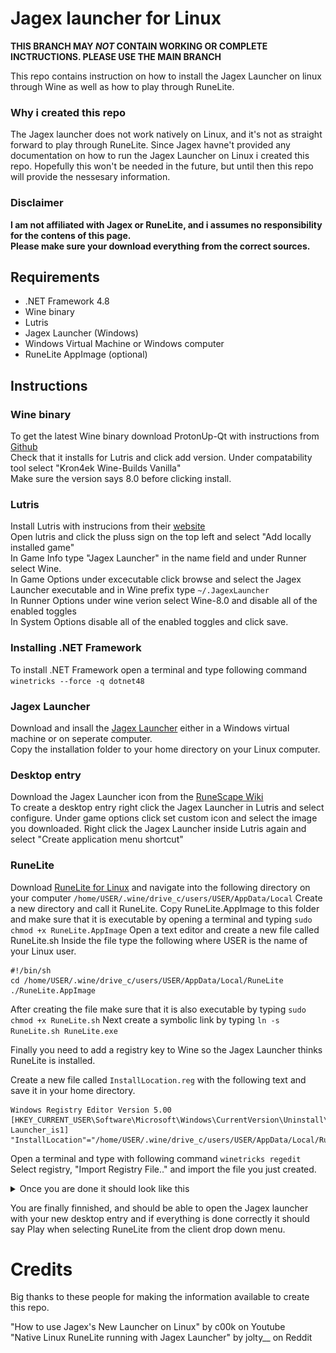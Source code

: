 # Jagex launcher for Linux

**THIS BRANCH MAY _NOT_ CONTAIN WORKING OR COMPLETE INCTRUCTIONS. PLEASE USE THE MAIN BRANCH**

This repo contains instruction on how to install the Jagex Launcher on linux through Wine as well as how to play through RuneLite.

### Why i created this repo

The Jagex launcher does not work natively on Linux, and it's not as straight forward to play through RuneLite. Since Jagex havne't provided any documentation on how to run the Jagex Launcher on Linux i created this repo. Hopefully this won't be needed in the future, but until then this repo will provide the nessesary information.

### Disclaimer
**I am not affiliated with Jagex or RuneLite, and i assumes no responsibility for the contens of this page. <br>
Please make sure your download everything from the correct sources.**

## Requirements
- .NET Framework 4.8
- Wine binary
- Lutris
- Jagex Launcher (Windows)
- Windows Virtual Machine or Windows computer
- RuneLite AppImage (optional)

## Instructions

### Wine binary

To get the latest Wine binary download ProtonUp-Qt with instructions from [Github](https://github.com/DavidoTek/ProtonUp-Qt/releases)<br>
Check that it installs for Lutris and click add version. Under compatability tool select "Kron4ek Wine-Builds Vanilla"<br>
Make sure the version says 8.0 before clicking install.


### Lutris

Install Lutris with instrucions from their [website](https://lutris.net/downloads)<br>
Open lutris and click the pluss sign on the top left and select "Add locally installed game"<br>
In Game Info type "Jagex Launcher" in the name field and under Runner select Wine.<br>
In Game Options under excecutable click browse and select the Jagex Launcher executable and in Wine prefix type `~/.JagexLauncher`<br>
In Runner Options under wine verion select Wine-8.0 and disable all of the enabled toggles<br>
In System Options disable all of the enabled toggles and click save.

### Installing .NET Framework
To install .NET Framework open a terminal and type following command `winetricks --force -q dotnet48`

### Jagex Launcher
Download and insall the [Jagex Launcher](https://www.jagex.com/en-GB/launcher) either in a Windows virtual machine or on seperate computer. <br>
Copy the installation folder to your home directory on your Linux computer.

### Desktop entry
Download the Jagex Launcher icon from the [RuneScape Wiki](https://runescape.wiki/w/Jagex_Launcher#/media/File:Jagex_Launcher_icon.png)<br>
To create a desktop entry right click the Jagex Launcher in Lutris and select configure. Under game options click set custom icon and select the image you downloaded.
Right click the Jagex Launcher inside Lutris again and select "Create application menu shortcut"

### RuneLite

Download [RuneLite for Linux](https://runelite.net) and navigate into the following directory on your computer `/home/USER/.wine/drive_c/users/USER/AppData/Local` Create a new directory and call it RuneLite. Copy RuneLite.AppImage to this folder and make sure that it is executable by opening a terminal and typing `sudo chmod +x RuneLite.AppImage` Open a text editor and create a new file called RuneLite.sh Inside the file type the following where USER is the name of your Linux user.
```
#!/bin/sh
cd /home/USER/.wine/drive_c/users/USER/AppData/Local/RuneLite
./RuneLite.AppImage
```
After creating the file make sure that it is also executable by typing `sudo chmod +x RuneLite.sh` Next create a symbolic link by typing `ln -s RuneLite.sh RuneLite.exe`


Finally you need to add a registry key to Wine so the Jagex Launcher thinks RuneLite is installed.<br>

Create a new file called `InstallLocation.reg` with the following text and save it in your home directory.

```
Windows Registry Editor Version 5.00
[HKEY_CURRENT_USER\Software\Microsoft\Windows\CurrentVersion\Uninstall\RuneLite Launcher_is1]
"InstallLocation"="/home/USER/.wine/drive_c/users/USER/AppData/Local/RuneLite"
```

Open a terminal and type with following command `winetricks regedit`
Select registry, "Import Registry File.." and import the file you just created.

<details>
  <summary>Once you are done it should look like this</summary>
<img src="/assets/images/regedit.png">
</details>

You are finally finnished, and should be able to open the Jagex launcher with your new desktop entry and if everything is done correctly it should say Play when selecting RuneLite from the client drop down menu.

# Credits

Big thanks to these people for making the information available to create this repo.

"How to use Jagex's New Launcher on Linux" by c00k on Youtube
<br>
"Native Linux RuneLite running with Jagex Launcher" by jolty__ on Reddit

